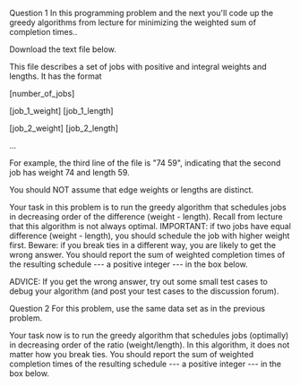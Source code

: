 Question 1
In this programming problem and the next you'll code up the greedy algorithms from lecture for minimizing the weighted sum of completion times..

Download the text file below.

This file describes a set of jobs with positive and integral weights and lengths.  It has the format

[number_of_jobs]

[job_1_weight] [job_1_length]

[job_2_weight] [job_2_length]

...

For example, the third line of the file is "74 59", indicating that the second job has weight 74 and length 59.

You should NOT assume that edge weights or lengths are distinct.

Your task in this problem is to run the greedy algorithm that schedules jobs in decreasing order of the difference (weight - length).  Recall from lecture that this algorithm is not always optimal.  IMPORTANT: if two jobs have equal difference (weight - length), you should schedule the job with higher weight first.  Beware: if you break ties in a different way, you are likely to get the wrong answer.  You should report the sum of weighted completion times of the resulting schedule --- a positive integer --- in the box below. 

ADVICE: If you get the wrong answer, try out some small test cases to debug your algorithm (and post your test cases to the discussion forum).

Question 2
For this problem, use the same data set as in the previous problem.

Your task now is to run the greedy algorithm that schedules jobs (optimally) in decreasing order of the ratio (weight/length).  In this algorithm, it does not matter how you break ties.  You should report the sum of weighted completion times of the resulting schedule --- a positive integer --- in the box below. 